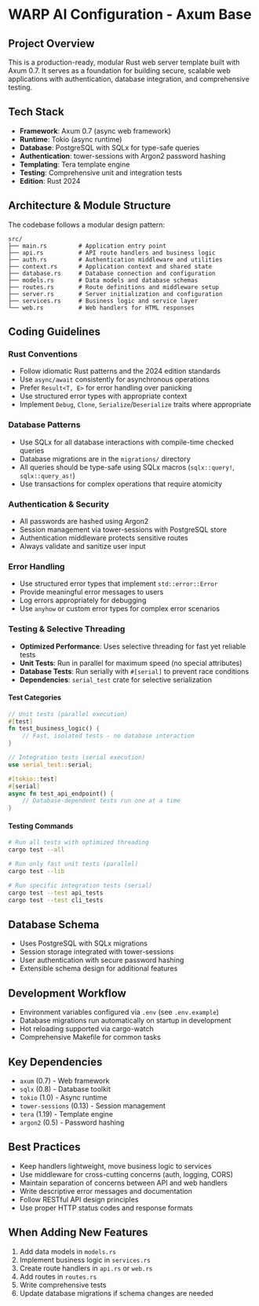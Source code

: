 # WARP AI Configuration - Axum Base

## Project Overview
This is a production-ready, modular Rust web server template built with Axum 0.7. It serves as a foundation for building secure, scalable web applications with authentication, database integration, and comprehensive testing.

## Tech Stack
- **Framework**: Axum 0.7 (async web framework)
- **Runtime**: Tokio (async runtime)
- **Database**: PostgreSQL with SQLx for type-safe queries
- **Authentication**: tower-sessions with Argon2 password hashing
- **Templating**: Tera template engine
- **Testing**: Comprehensive unit and integration tests
- **Edition**: Rust 2024

## Architecture & Module Structure
The codebase follows a modular design pattern:

```
src/
├── main.rs         # Application entry point
├── api.rs          # API route handlers and business logic
├── auth.rs         # Authentication middleware and utilities
├── context.rs      # Application context and shared state
├── database.rs     # Database connection and configuration
├── models.rs       # Data models and database schemas
├── routes.rs       # Route definitions and middleware setup
├── server.rs       # Server initialization and configuration
├── services.rs     # Business logic and service layer
└── web.rs          # Web handlers for HTML responses
```

## Coding Guidelines

### Rust Conventions
- Follow idiomatic Rust patterns and the 2024 edition standards
- Use `async/await` consistently for asynchronous operations
- Prefer `Result<T, E>` for error handling over panicking
- Use structured error types with appropriate context
- Implement `Debug`, `Clone`, `Serialize`/`Deserialize` traits where appropriate

### Database Patterns
- Use SQLx for all database interactions with compile-time checked queries
- Database migrations are in the `migrations/` directory
- All queries should be type-safe using SQLx macros (`sqlx::query!`, `sqlx::query_as!`)
- Use transactions for complex operations that require atomicity

### Authentication & Security
- All passwords are hashed using Argon2
- Session management via tower-sessions with PostgreSQL store
- Authentication middleware protects sensitive routes
- Always validate and sanitize user input

### Error Handling
- Use structured error types that implement `std::error::Error`
- Provide meaningful error messages to users
- Log errors appropriately for debugging
- Use `anyhow` or custom error types for complex error scenarios

### Testing & Selective Threading
- **Optimized Performance**: Uses selective threading for fast yet reliable tests
- **Unit Tests**: Run in parallel for maximum speed (no special attributes)
- **Database Tests**: Run serially with `#[serial]` to prevent race conditions
- **Dependencies**: `serial_test` crate for selective serialization

#### Test Categories
```rust
// Unit tests (parallel execution)
#[test]
fn test_business_logic() {
    // Fast, isolated tests - no database interaction
}

// Integration tests (serial execution)
use serial_test::serial;

#[tokio::test]
#[serial]
async fn test_api_endpoint() {
    // Database-dependent tests run one at a time
}
```

#### Testing Commands
```bash
# Run all tests with optimized threading
cargo test --all

# Run only fast unit tests (parallel)
cargo test --lib

# Run specific integration tests (serial)
cargo test --test api_tests
cargo test --test cli_tests
```

## Database Schema
- Uses PostgreSQL with SQLx migrations
- Session storage integrated with tower-sessions
- User authentication with secure password hashing
- Extensible schema design for additional features

## Development Workflow
- Environment variables configured via `.env` (see `.env.example`)
- Database migrations run automatically on startup in development
- Hot reloading supported via cargo-watch
- Comprehensive Makefile for common tasks

## Key Dependencies
- `axum` (0.7) - Web framework
- `sqlx` (0.8) - Database toolkit
- `tokio` (1.0) - Async runtime
- `tower-sessions` (0.13) - Session management
- `tera` (1.19) - Template engine
- `argon2` (0.5) - Password hashing

## Best Practices
- Keep handlers lightweight, move business logic to services
- Use middleware for cross-cutting concerns (auth, logging, CORS)
- Maintain separation of concerns between API and web handlers
- Write descriptive error messages and documentation
- Follow RESTful API design principles
- Use proper HTTP status codes and response formats

## When Adding New Features
1. Add data models in `models.rs`
2. Implement business logic in `services.rs`
3. Create route handlers in `api.rs` or `web.rs`
4. Add routes in `routes.rs`
5. Write comprehensive tests
6. Update database migrations if schema changes are needed
